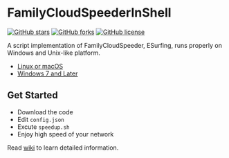 # FamilyCloudSpeederInShell

[![GitHub stars](https://img.shields.io/github/stars/vcheckzen/FamilyCloudSpeederInShell.svg?style=flat-square)](https://github.com/vcheckzen/FamilyCloudSpeederInShell/stargazers)
[![GitHub forks](https://img.shields.io/github/forks/vcheckzen/FamilyCloudSpeederInShell.svg?style=flat-square)](https://github.com/vcheckzen/FamilyCloudSpeederInShell/network)
[![GitHub license](https://img.shields.io/github/license/vcheckzen/FamilyCloudSpeederInShell.svg?style=flat-square)](https://github.com/vcheckzen/FamilyCloudSpeederInShell/blob/master/LICENSE)

A script implementation of FamilyCloudSpeeder, ESurfing, runs properly on Windows and Unix-like platform.

- [Linux or macOS](https://github.com/vcheckzen/FamilyCloudSpeederInShell/tree/master/shell)
- [Windows 7 and Later](https://github.com/vcheckzen/FamilyCloudSpeederInShell/tree/master/powershell)

## Get Started

- Download the code
- Edit `config.json`
- Excute `speedup.sh`
- Enjoy high speed of your network

Read [wiki](https://github.com/vcheckzen/FamilyCloudSpeederInShell/wiki) to learn detailed information.
